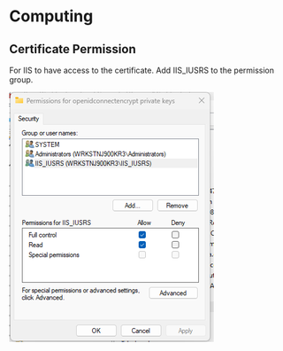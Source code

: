 # Computing

## Certificate Permission

For IIS to have access to the certificate. Add IIS_IUSRS to the permission group.

![alt text](image.png)
